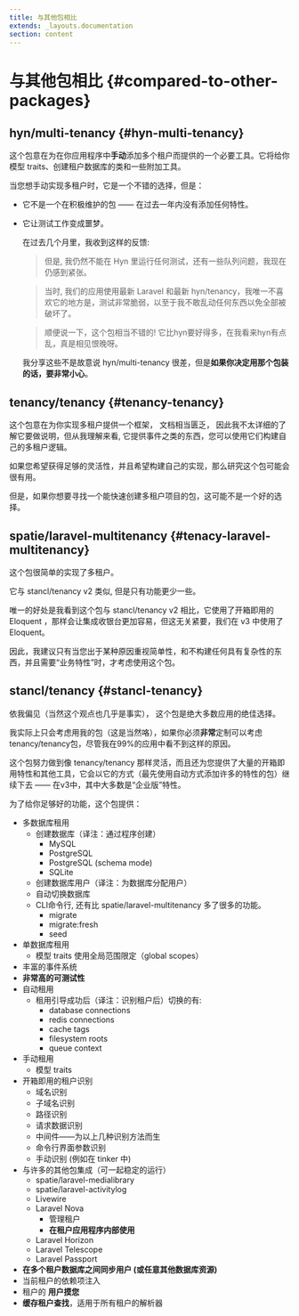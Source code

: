 ```yaml
---
title: 与其他包相比
extends: _layouts.documentation
section: content
---
```


# 与其他包相比 {#compared-to-other-packages}

## hyn/multi-tenancy {#hyn-multi-tenancy}

这个包意在为在你应用程序中**手动**添加多个租户而提供的一个必要工具。它将给你模型 traits、创建租户数据库的类和一些附加工具。

当您想手动实现多租户时，它是一个不错的选择，但是：

- 它不是一个在积极维护的包 —— 在过去一年内没有添加任何特性。
- 它让测试工作变成噩梦。

    在过去几个月里，我收到这样的反馈:

    > 但是, 我仍然不能在 Hyn 里运行任何测试，还有一些队列问题，我现在仍感到紧张。

    > 当时, 我们的应用使用最新 Laravel 和最新 hyn/tenancy，我唯一不喜欢它的地方是，测试非常脆弱，以至于我不敢乱动任何东西以免全部被破坏了。

    > 顺便说一下，这个包相当不错的! 它比hyn要好得多，在我看来hyn有点乱，真是相见恨晚呀。
    
    我分享这些不是故意说 hyn/multi-tenancy 很差，但是**如果你决定用那个包装的话，要非常小心**。

## tenancy/tenancy {#tenancy-tenancy}

这个包意在为你实现多租户提供一个框架， 文档相当匮乏， 因此我不太详细的了解它要做说明，但从我理解来看, 它提供事件之类的东西，您可以使用它们构建自己的多租户逻辑。

如果您希望获得足够的灵活性，并且希望构建自己的实现，那么研究这个包可能会很有用。

但是，如果你想要寻找一个能快速创建多租户项目的包，这可能不是一个好的选择。

## spatie/laravel-multitenancy {#tenacy-laravel-multitenancy}

这个包很简单的实现了多租户。

它与 stancl/tenancy v2 类似, 但是只有功能更少一些。

唯一的好处是我看到这个包与 stancl/tenancy v2 相比，它使用了开箱即用的 Eloquent ，那样会让集成收银台更加容易，但这无关紧要，我们在 v3 中使用了 Eloquent。

因此，我建议只有当您出于某种原因重视简单性，和不构建任何具有复杂性的东西，并且需要“业务特性”时，才考虑使用这个包。

## stancl/tenancy {#stancl-tenancy}

依我偏见（当然这个观点也几乎是事实）， 这个包是绝大多数应用的绝佳选择。

我实际上只会考虑用我的包（这是当然咯），如果你必须**非常**定制可以考虑 tenancy/tenancy包，尽管我在99%的应用中看不到这样的原因。

这个包努力做到像 tenancy/tenancy 那样灵活，而且还为您提供了大量的开箱即用特性和其他工具，它会以它的方式（最先使用自动方式添加许多的特性的包）继续下去 —— 在v3中，其中大多数是“企业版”特性。

为了给你足够好的功能，这个包提供：

- 多数据库租用
    - 创建数据库（译注：通过程序创建）
        - MySQL
        - PostgreSQL
        - PostgreSQL (schema mode)
        - SQLite
    - 创建数据库用户（译注：为数据库分配用户）
    - 自动切换数据库
    - CLI命令行, 还有比 spatie/laravel-multitenancy 多了很多的功能。
        - migrate
        - migrate:fresh
        - seed
- 单数据库租用
    - 模型 traits 使用全局范围限定（global scopes）
- 丰富的事件系统
- **非常高的可测试性**
- 自动租用
    - 租用引导成功后（译注：识别租户后）切换的有:
        - database connections
        - redis connections
        - cache tags
        - filesystem roots
        - queue context
- 手动租用
    - 模型 traits
- 开箱即用的租户识别
    - 域名识别
    - 子域名识别
    - 路径识别
    - 请求数据识别
    - 中间件——为以上几种识别方法而生
    - 命令行界面参数识别
    - 手动识别 (例如在 tinker 中)
- 与许多的其他包集成（可一起稳定的运行）
    - spatie/laravel-medialibrary
    - spatie/laravel-activitylog
    - Livewire
    - Laravel Nova
        - 管理租户
        - **在租户应用程序内部使用**
    - Laravel Horizon
    - Laravel Telescope
    - Laravel Passport
- **在多个租户数据库之间同步用户 (或任意其他数据库资源)**
- 当前租户的依赖项注入
- 租户的 **用户摸您**
- **缓存租户查找**，适用于所有租户的解析器
